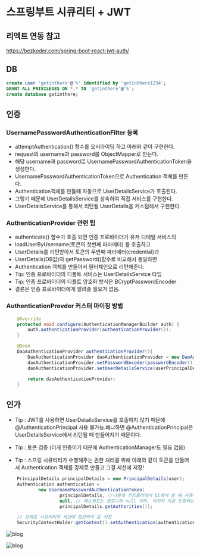 # 스프링부트 시큐리티 + JWT

## 리엑트 연동 참고
https://bezkoder.com/spring-boot-react-jwt-auth/

## DB
```sql
create user 'getinthere'@'%' identified by 'getinthere1234';
GRANT ALL PRIVILEGES ON *.* TO 'getinthere'@'%';
create database getinthere;
```

## 인증

### UsernamePasswordAuthenticationFilter 등록

- attemptAuthentication() 함수를 오버라이딩 하고 아래와 같이 구현한다.
- request의 username과 password를 ObjectMapper로 받는다.
- 해당 username과 password로 UsernamePasswordAuthenticationToken을 생성한다.
- UsernamePasswordAuthenticationToken으로 Authentication 객체를 만든다.
- Authentication객체를 만들때 자동으로 UserDetailsService가 호출된다.
- 그렇기 때문에 UserDetailsService를 상속하여 직접 서비스를 구현한다.
- UserDetailsService를 통해서 리턴될 UserDetails을 커스텀해서 구현한다.

### AuthenticationProvider 관련 팁

- authenticate() 함수가 호출 되면 인증 프로바이더가 유저 디테일 서비스의
- loadUserByUsername(토큰의 첫번째 파라메터) 를 호출하고
- UserDetails를 리턴받아서 토큰의 두번째 파라메터(credential)과
- UserDetails(DB값)의 getPassword()함수로 비교해서 동일하면
- Authentication 객체를 만들어서 필터체인으로 리턴해준다.
- Tip: 인증 프로바이더의 디폴트 서비스는 UserDetailsService 타입
- Tip: 인증 프로바이더의 디폴트 암호화 방식은 BCryptPasswordEncoder
- 결론은 인증 프로바이더에게 알려줄 필요가 없음.

### AuthenticationProvder 커스터 마이징 방법

```java
    @Override
    protected void configure(AuthenticationManagerBuilder auth) {
        auth.authenticationProvider(authenticationProvider());
    }

    @Bean
    DaoAuthenticationProvider authenticationProvider(){
        DaoAuthenticationProvider daoAuthenticationProvider = new DaoAuthenticationProvider();
        daoAuthenticationProvider.setPasswordEncoder(passwordEncoder());
        daoAuthenticationProvider.setUserDetailsService(userPrincipalDetailsService);

        return daoAuthenticationProvider;
    }
```

## 인가

- Tip : JWT를 사용하면 UserDetailsService를 호출하지 않기 때문에 @AuthenticationPrincipal 사용 불가능.왜냐하면 @AuthenticationPrincipal은 UserDetailsService에서 리턴될 때 만들어지기 때문이다.

- Tip : 토큰 검증 (이게 인증이기 때문에 AuthenticationManager도 필요 없음)

- Tip : 스프링 시큐리티가 수행해주는 권한 처리를 위해 아래와 같이 토큰을 만들어서 Authentication 객체를 강제로 만들고 그걸 세션에 저장!

```java
    PrincipalDetails principalDetails = new PrincipalDetails(user);
    Authentication authentication =
            new UsernamePasswordAuthenticationToken(
                    principalDetails, //나중에 컨트롤러에서 DI해서 쓸 때 사용하기 편함.
                    null, // 패스워드는 모르니까 null 처리, 어차피 지금 인증하는게 아니니까!!
                    principalDetails.getAuthorities());

    // 강제로 시큐리티의 세션에 접근하여 값 저장
    SecurityContextHolder.getContext().setAuthentication(authentication);
```

![blog](https://postfiles.pstatic.net/MjAyMDA4MTBfMzQg/MDAxNTk3MDM2OTc1NjQ0.3bgXzd_Bf7JoS1fsYIyGP1DAl9kQZ8IA-_WW74GyaFcg.Vtp4R4c4X1zakxFzEk212VqkTsQhI0bRmPZft9ZQ92og.PNG.getinthere/Screenshot_31.png?type=w773)

![blog](https://postfiles.pstatic.net/MjAyMDA4MTBfMjMy/MDAxNTk3MDM2OTc1NjM2.vXqNYRrbfievaF0YrELs8Rj-QW5gMmkoXRmIor3VDrEg.VR5lD5t-6T6FiFXd5bEopgLPR02oSuvzCjYNVFPlqaYg.PNG.getinthere/Screenshot_32.png?type=w773)
